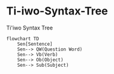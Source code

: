 # Ti-iwo-Syntax-Tree
Ti'iwo Syntax Tree

```mermaid
flowchart TD
    Sen[Sentence] 
    Sen--> QW(Question Word)
    Sen--> Vb(Verb)
    Sen--> Ob(Object)
    Sen--> Sub(Subject)

```
